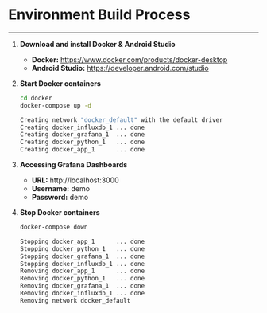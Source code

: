 # Environment Build Process
_____

1. **Download and install Docker & Android Studio**
    + **Docker:** https://www.docker.com/products/docker-desktop
    + **Android Studio:** https://developer.android.com/studio

2. **Start Docker containers**
    ```bash
    cd docker
    docker-compose up -d
    ```
    ```bash
    Creating network "docker_default" with the default driver
    Creating docker_influxdb_1 ... done
    Creating docker_grafana_1  ... done
    Creating docker_python_1   ... done
    Creating docker_app_1      ... done
    ```

3. **Accessing Grafana Dashboards**
    + **URL:** http://localhost:3000
    + **Username:** demo
    + **Password:** demo

4. **Stop Docker containers**
    ```bash
    docker-compose down
    ```
    ```bash
    Stopping docker_app_1      ... done
    Stopping docker_python_1   ... done
    Stopping docker_grafana_1  ... done
    Stopping docker_influxdb_1 ... done
    Removing docker_app_1      ... done
    Removing docker_python_1   ... done
    Removing docker_grafana_1  ... done
    Removing docker_influxdb_1 ... done
    Removing network docker_default
    ```



